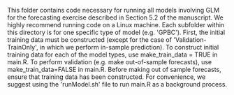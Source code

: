 This folder contains code necessary for running all models involving GLM for the forecasting exercise described in Section 5.2 of the manuscript. We highly recommend 
running code on a Linux machine. Each subfolder within this directory is for one specific type of model (e.g. 'GPBC'). First, the initial training data must be constructed 
(except for the case of 'Validation-TrainOnly', in which we perform in-sample prediction). To construct initial training data for each of the model types, use 
make_train_data = TRUE in main.R. To perform validation (e.g. make out-of-sample forecasts), use make_train_data=FALSE in main.R. Before making out of sample forecasts, ensure that training 
data has been constructed. For convenience, we suggest using the 'runModel.sh' file to run main.R as a background process.  
